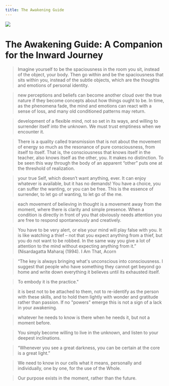 ```yaml
---
title: The Awakening Guide
---
```


![](https://images-na.ssl-images-amazon.com/images/S/compressed.photo.goodreads.com/books/1400808900i/22299490.jpg)

# The Awakening Guide: A Companion for the Inward Journey
> Imagine yourself to be the spaciousness in the room you sit, instead of the object, your body. Then go within and be the spaciousness that sits within you, instead of the subtle objects, which are the thoughts and emotions of personal identity.

> new perceptions and beliefs can become another cloud over the true nature if they become concepts about how things ought to be. In time, as the phenomena fade, the mind and emotions can react with a sense of loss, and many old conditioned patterns may return.

> development of a flexible mind, not so set in its ways, and willing to surrender itself into the unknown. We must trust emptiness when we encounter it.

> There is a quality called transmission that is not about the movement of energy so much as the resonance of pure consciousness, from itself to itself. That is, the consciousness that knows itself in the teacher, also knows itself as the other, you. It makes no distinction. To be seen this way through the body of an apparent “other” puts one at the threshold of realization.

> your true Self, which doesn’t want anything, ever. It can enjoy whatever is available, but it has no demands! You have a choice, you can suffer the wanting, or you can be free. This is the essence of surrender, to let go of wanting, to let go of the me.

> each movement of believing in thought is a movement away from the moment, where there is clarity and simple presence. When a condition is directly in front of you that obviously needs attention you are free to respond spontaneously and creatively.

> You have to be very alert, or else your mind will play false with you. It is like watching a thief – not that you expect anything from a thief, but you do not want to be robbed. In the same way you give a lot of attention to the mind without expecting anything from it.” (Nisardagatta Maharaj (1994). I Am That, Acorn

> “The key is always bringing what's unconscious into consciousness. I suggest that people who have something they cannot get beyond go home and write down everything it believes until its exhausted itself.

> To embody it is the practice."

> it is best not to be attached to them, not to re-identify as the person with these skills, and to hold them lightly with wonder and gratitude rather than passion. If no "powers" emerge this is not a sign of a lack in your awakening.

> whatever he needs to know is there when he needs it, but not a moment before.

> You simply become willing to live in the unknown, and listen to your deepest inclinations.

> “Whenever you see a great darkness, you can be certain at the core is a great light.”

> We need to know in our cells what it means, personally and individually, one by one, for the use of the Whole.

> Our purpose exists in the moment, rather than the future.

